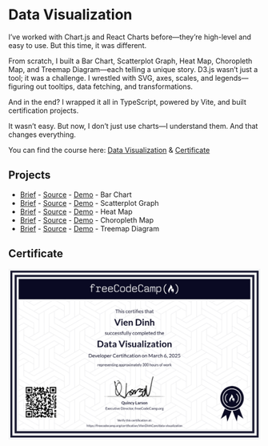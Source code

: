 # Data Visualization

I’ve worked with Chart.js and React Charts before—they’re high-level and easy to use. But this time, it was different.

From scratch, I built a Bar Chart, Scatterplot Graph, Heat Map, Choropleth Map, and Treemap Diagram—each telling a unique story. D3.js wasn’t just a tool; it was a challenge. I wrestled with SVG, axes, scales, and legends—figuring out tooltips, data fetching, and transformations.

And in the end? I wrapped it all in TypeScript, powered by Vite, and built certification projects.

It wasn’t easy. But now, I don’t just use charts—I understand them. And that changes everything.

You can find the course here: [Data Visualization](https://www.freecodecamp.org/learn/2022/responsive-web-design/) & [Certificate](https://www.freecodecamp.org/certification/VienDinhCom/data-visualization)

## Projects

- [Brief](https://www.freecodecamp.org/learn/data-visualization/data-visualization-projects/visualize-data-with-a-bar-chart) - [Source](projects/bar-chart/) - [Demo](https://data-visualization-vien.vercel.app/projects/bar-chart/bar-chart.html) - Bar Chart
- [Brief](https://www.freecodecamp.org/learn/data-visualization/data-visualization-projects/visualize-data-with-a-scatterplot-graph) - [Source](projects/scatterplot-graph/) - [Demo](https://data-visualization-vien.vercel.app/projects/scatterplot-graph/scatterplot-graph.html) - Scatterplot Graph
- [Brief](https://www.freecodecamp.org/learn/data-visualization/data-visualization-projects/visualize-data-with-a-heat-map) - [Source](projects/heat-map/) - [Demo](https://data-visualization-vien.vercel.app/projects/heat-map/heat-map.html) - Heat Map
- [Brief](https://www.freecodecamp.org/learn/data-visualization/data-visualization-projects/visualize-data-with-a-choropleth-map) - [Source](projects/choropleth-map/) - [Demo](https://data-visualization-vien.vercel.app/projects/choropleth-map/choropleth-map.html) - Choropleth Map
- [Brief](https://www.freecodecamp.org/learn/data-visualization/data-visualization-projects/visualize-data-with-a-treemap-diagram) - [Source](projects/treemap-diagram/) - [Demo](https://data-visualization-vien.vercel.app/projects/treemap-diagram/treemap-diagram.html) - Treemap Diagram

## Certificate

<a href="https://www.freecodecamp.org/certification/VienDinhCom/data-visualization">
  <img src="certificate.png" alt="Data Visualization Certificate" title="Click here to verify it on freeCodeCamp">
</a>
